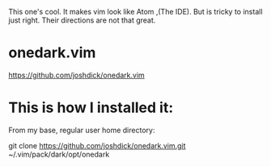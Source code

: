 This one's cool. It makes vim look like Atom ,(The IDE). But is tricky to install just right. Their directions are not that great.
# onedark.vim
https://github.com/joshdick/onedark.vim

# This is how I installed it:
From my base, regular user home directory:

git clone https://github.com/joshdick/onedark.vim.git  ~/.vim/pack/dark/opt/onedark
